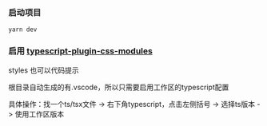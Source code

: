 ### 启动项目

```
yarn dev
```

### 启用 [typescript-plugin-css-modules](https://github.com/mrmckeb/typescript-plugin-css-modules#visual-studio-code)

styles 也可以代码提示

根目录自动生成的有.vscode，所以只需要启用工作区的typescript配置

具体操作：找一个ts/tsx文件 -> 右下角typescript，点击左侧括号 -> 选择ts版本 -> 使用工作区版本

